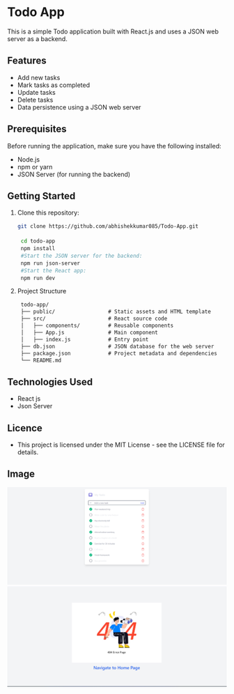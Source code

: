 # Todo App

This is a simple Todo application built with React.js and uses a JSON web server as a backend.

## Features

- Add new tasks
- Mark tasks as completed
- Update tasks
- Delete tasks
- Data persistence using a JSON web server

## Prerequisites

Before running the application, make sure you have the following installed:

- Node.js
- npm or yarn
- JSON Server (for running the backend)

## Getting Started

1. Clone this repository:

   ```bash
   git clone https://github.com/abhishekkumar085/Todo-App.git

    cd todo-app
    npm install
    #Start the JSON server for the backend:
    npm run json-server
    #Start the React app:
    npm run dev
   ```

2. Project Structure

   ```
    todo-app/
    ├── public/                 # Static assets and HTML template
    ├── src/                    # React source code
    │   ├── components/         # Reusable components
    │   ├── App.js              # Main component
    │   ├── index.js            # Entry point
    ├── db.json                 # JSON database for the web server
    ├── package.json            # Project metadata and dependencies
    └── README.md
   ```

## Technologies Used

- React js
- Json Server

## Licence
- This project is licensed under the MIT License - see the LICENSE file for details.
## Image
![Project Image](image.png)
![Not Found Page](image-1.png)